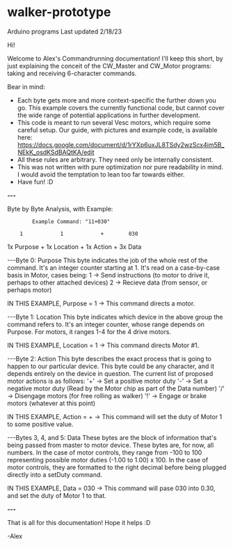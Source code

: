 # walker-prototype
Arduino programs
Last updated 2/18/23

Hi!

Welcome to Alex's Commandrunning documentation!
I'll keep this short, by just explaining the conceit of the CW_Master and CW_Motor programs: taking and receiving 6-character commands.

Bear in mind:
  - Each byte gets more and more context-specific the further down you go. 
    This example covers the currently functional code, but cannot cover the wide range of potential applications in further development.
  - This code is meant to run several Vesc motors, which require some careful setup. Our guide, with pictures and example code, is available here:
    https://docs.google.com/document/d/1rYXp6uxJL8TSdy2wzScx4im5B_NEkK_osdKSdBAQtKA/edit
  - All these rules are arbitrary. They need only be internally consistent. 
  - This was not written with pure optimization nor pure readability in mind. I would avoid the temptation to lean too far towards either.
  - Have fun! :D

***---***

Byte by Byte Analysis, with Example:

            Example Command: "11+030"
            
        1            1            +        030
  1x Purpose + 1x Location + 1x Action + 3x Data


---Byte 0: Purpose
 This byte indicates the job of the whole rest of the command. 
 It's an integer counter starting at 1. It's read on a case-by-case basis in Motor, cases being:
  1 -> Send instructions (to motor to drive it, perhaps to other attached devices)
  2 -> Recieve data (from sensor, or perhaps motor)
  
 IN THIS EXAMPLE, Purpose = 1 -> This command directs a motor.
 
 
---Byte 1: Location 
 This byte indicates which device in the above group the command refers to.
 It's an integer counter, whose range depends on Purpose. For motors, it ranges 1-4 for the 4 drive motors.
 
 IN THIS EXAMPLE, Location = 1 -> This command directs Motor #1.
 
 
---Byte 2: Action 
 This byte describes the exact process that is going to happen to our particular device.
 This byte could be any character, and it depends entirely on the device in question.
 The current list of proposed motor actions is as follows:
  '+' -> Set a positive motor duty
  '-' -> Set a negative motor duty (Read by the Motor chip as part of the Data number)
  '/' -> Disengage motors (for free rolling as walker)
  '!' -> Engage or brake motors (whatever at this point)
 
 IN THIS EXAMPLE, Action = + -> This command will set the duty of Motor 1 to some positive value.
 
 
---Bytes 3, 4, and 5: Data
 These bytes are the block of information that's being passed from master to motor device.
 These bytes are, for now, all numbers.
 In the case of motor controls, they range from -100 to 100 representing possible motor duties (-1.00 to 1.00) x 100.
 In the case of motor controls, they are formatted to the right decimal before being plugged directly into a setDuty command.
 
 IN THIS EXAMPLE, Data = 030 -> This command will pase 030 into 0.30, and set the duty of Motor 1 to that.
 
***---***

 That is all for this documentation! Hope it helps :D
 
 -Alex
